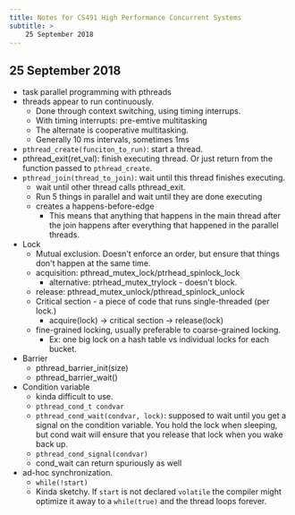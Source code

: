 ```yaml
---
title: Notes for CS491 High Performance Concurrent Systems
subtitle: >
    25 September 2018
---
```


## 25 September 2018

* task parallel programming with pthreads
* threads appear to run continuously.
    * Done through context switching, using timing interrups.
    * With timing interrupts: pre-emtive multitasking
    * The alternate is cooperative multitasking.
    * Generally 10 ms intervals, sometimes 1ms
* `pthread_create(funciton_to_run)`: start a thread.
* pthread_exit(ret_val): finish executing thread. Or just return from the function passed to `pthread_create`.
* `pthread_join(thread_to_join)`: wait until this thread finishes executing.
    * wait until other thread calls pthread_exit.
    * Run 5 things in parallel and wait until they are done executing
    * creates a happens-before-edge
        * This means that anything that happens in the main thread after the join happens after everything that happened in the parallel threads.
* Lock
    * Mutual exclusion. Doesn't enforce an order, but ensure that things don't happen at the same time.
    * acquisition: pthread_mutex_lock/ptrhead_spinlock_lock
        * alternative: ptrhead_mutex_trylock - doesn't block.
    * release: pthread_mutex_unlock/pthread_spinlock_unlock
    * Critical section - a piece of code that runs single-threaded (per lock.)
        * acquire(lock) -> critical section -> release(lock)
    * fine-grained locking, usually preferable to coarse-grained locking.
        * Ex: one big lock on a hash table vs individual locks for each bucket.
* Barrier
    * pthread_barrier_init(size)
    * pthread_barrier_wait()
* Condition variable
    * kinda difficult to use.
    * `pthread_cond_t condvar`
    * `pthread_cond_wait(condvar, lock)`: supposed to wait until you get a signal on the condition variable. You hold the lock when sleeping, but cond wait will ensure that you release that lock when you wake back up.
    * `pthread_cond_signal(condvar)`
    * cond_wait can return spuriously as well
* ad-hoc synchronization.
    * `while(!start)`
    * Kinda sketchy. If `start` is not declared `volatile` the compiler might optimize it away to a `while(true)` and the thread loops forever.

